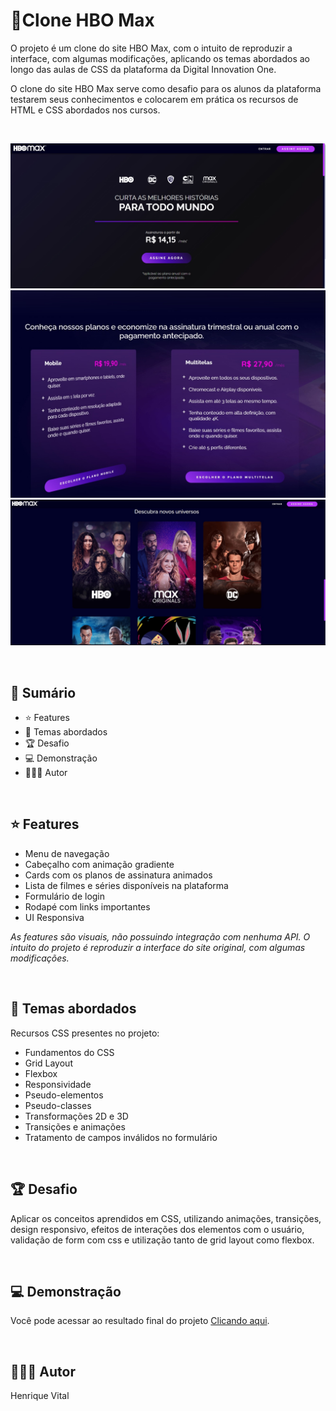 # 📌Clone HBO Max

O projeto é um clone do site HBO Max, com o intuito de reproduzir a interface, com algumas modificações, aplicando os temas abordados ao longo das aulas de CSS da plataforma da Digital Innovation One.

O clone do site HBO Max serve como desafio para os alunos da plataforma testarem seus conhecimentos e colocarem em prática os recursos de HTML e CSS abordados nos cursos.

<br>

![Screenshot](./assets/images/desktop-preview-HBO-01.jpg)
<br>
![Screenshot](./assets/images/desktop-preview-HBO-02.jpg)
<br>
![Screenshot](./assets/images/desktop-preview-HBO-03.jpg)

<br>

## 📎 **Sumário**
- ⭐ Features
- 📂 Temas abordados
- 🏆 Desafio
- 💻 Demonstração
- 🙋🏻‍♂️ Autor

<br>

## ⭐ **Features**

- Menu de navegação
- Cabeçalho com animação gradiente
- Cards com os planos de assinatura animados
- Lista de filmes e séries disponíveis na plataforma
- Formulário de login
- Rodapé com links importantes
- UI Responsiva

*As features são visuais, não possuindo integração com nenhuma API. O intuito do projeto é reproduzir a interface do site original, com algumas modificações.*

<br>

## 📂 Temas abordados

Recursos CSS presentes no projeto:

- Fundamentos do CSS
- Grid Layout
- Flexbox
- Responsividade
- Pseudo-elementos
- Pseudo-classes
- Transformações 2D e 3D
- Transições e animações
- Tratamento de campos inválidos no formulário

<br>

## 🏆 Desafio
Aplicar os conceitos aprendidos em CSS, utilizando animações, transições, design responsivo, efeitos de interações dos elementos com o usuário, validação de form com css e utilização tanto de grid layout como flexbox.

<br>

## 💻 Demonstração
Você pode acessar ao resultado final do projeto <a href="https://hbo-max-clone.netlify.app/">Clicando aqui</a>.

<br>

## 🙋🏻‍♂️ Autor

Henrique Vital
